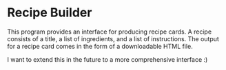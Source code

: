 # Recipe Builder
This program provides an interface for producing recipe cards.
A recipe consists of a title, a list of ingredients, and a list of instructions.
The output for a recipe card comes in the form of a downloadable HTML file.

I want to extend this in the future to a more comprehensive interface :)
